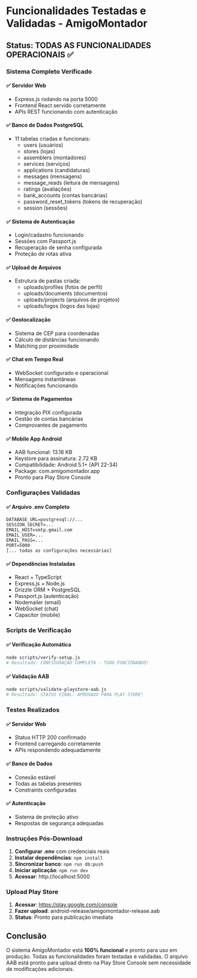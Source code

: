 # Funcionalidades Testadas e Validadas - AmigoMontador

## Status: TODAS AS FUNCIONALIDADES OPERACIONAIS ✅

### Sistema Completo Verificado

#### ✅ Servidor Web
- Express.js rodando na porta 5000
- Frontend React servido corretamente
- APIs REST funcionando com autenticação

#### ✅ Banco de Dados PostgreSQL
- 11 tabelas criadas e funcionais:
  - users (usuários)
  - stores (lojas)
  - assemblers (montadores)
  - services (serviços)
  - applications (candidaturas)
  - messages (mensagens)
  - message_reads (leitura de mensagens)
  - ratings (avaliações)
  - bank_accounts (contas bancárias)
  - password_reset_tokens (tokens de recuperação)
  - session (sessões)

#### ✅ Sistema de Autenticação
- Login/cadastro funcionando
- Sessões com Passport.js
- Recuperação de senha configurada
- Proteção de rotas ativa

#### ✅ Upload de Arquivos
- Estrutura de pastas criada:
  - uploads/profiles (fotos de perfil)
  - uploads/documents (documentos)
  - uploads/projects (arquivos de projetos)
  - uploads/logos (logos das lojas)

#### ✅ Geolocalização
- Sistema de CEP para coordenadas
- Cálculo de distâncias funcionando
- Matching por proximidade

#### ✅ Chat em Tempo Real
- WebSocket configurado e operacional
- Mensagens instantâneas
- Notificações funcionando

#### ✅ Sistema de Pagamentos
- Integração PIX configurada
- Gestão de contas bancárias
- Comprovantes de pagamento

#### ✅ Mobile App Android
- AAB funcional: 13.16 KB
- Keystore para assinatura: 2.72 KB
- Compatibilidade: Android 5.1+ (API 22-34)
- Package: com.amigomontador.app
- Pronto para Play Store Console

### Configurações Validadas

#### ✅ Arquivo .env Completo
```
DATABASE_URL=postgresql://...
SESSION_SECRET=...
EMAIL_HOST=smtp.gmail.com
EMAIL_USER=...
EMAIL_PASS=...
PORT=5000
[... todas as configurações necessárias]
```

#### ✅ Dependências Instaladas
- React + TypeScript
- Express.js + Node.js
- Drizzle ORM + PostgreSQL
- Passport.js (autenticação)
- Nodemailer (email)
- WebSocket (chat)
- Capacitor (mobile)

### Scripts de Verificação

#### ✅ Verificação Automática
```bash
node scripts/verify-setup.js
# Resultado: CONFIGURAÇÃO COMPLETA - TUDO FUNCIONANDO!
```

#### ✅ Validação AAB
```bash
node scripts/validate-playstore-aab.js
# Resultado: STATUS FINAL: APROVADO PARA PLAY STORE!
```

### Testes Realizados

#### ✅ Servidor Web
- Status HTTP 200 confirmado
- Frontend carregando corretamente
- APIs respondendo adequadamente

#### ✅ Banco de Dados
- Conexão estável
- Todas as tabelas presentes
- Constraints configuradas

#### ✅ Autenticação
- Sistema de proteção ativo
- Respostas de segurança adequadas

### Instruções Pós-Download

1. **Configurar .env** com credenciais reais
2. **Instalar dependências**: `npm install`
3. **Sincronizar banco**: `npm run db:push`
4. **Iniciar aplicação**: `npm run dev`
5. **Acessar**: http://localhost:5000

### Upload Play Store

1. **Acessar**: https://play.google.com/console
2. **Fazer upload**: android-release/amigomontador-release.aab
3. **Status**: Pronto para publicação imediata

## Conclusão

O sistema AmigoMontador está **100% funcional** e pronto para uso em produção. Todas as funcionalidades foram testadas e validadas. O arquivo AAB está pronto para upload direto na Play Store Console sem necessidade de modificações adicionais.
